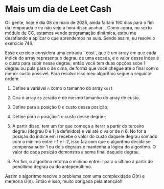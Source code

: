 # Mais um dia de Leet Cash

Oii gente, hoje é dia 08 de maio de 2025, ainda faltam 190 dias para o fim da temporada e eu não vejo a hora disso acabar... Como agora, no sexto módulo de CC, estamos vendo programação dinâmica, estou me desafiando a aplicar o que aprendemos na aula. Sendo assim, eu resolvi o exercício 746. 

Esse exercício considera uma entrada ``cost`, que é um array em que cada índice do array representa o degrau de uma escada, e o valor desse index é o custo para subir nesse degrau, então você tem duas opções sobe 1 degrau ou pula para o de cima, de forma que você chegue até o final com o menor custo possível. Para resolvir isso meu algoritmo segue a seguinte ordem:

1. Define a variável `n` como o tamanho do array `cost`
2. Cria o array `dp` zerado e do mesmo tamanho do array de custo. 
3. Define para a posição 0 o custo dessa posição;
4. Define para a posição 1 o custo desse degrau;
5. A partir disso, tem um for que começa a iterar a partir do terceiro degrau (degrau 0 e 1 já definidos) e vai até o valor de n
    6. No for a posição do índice em i recebe o valor do custo daquele degrau somado com o mínimo entre i-1 e i-2, isso faz com que o algoritmo decida se compensa subir 1 ou dois degraus e mantenha a lógica do algoritmo. O valor de cada posição demonstra a soma final daquele degrau.

7. Por fim, o algoritmo retorna o mínimo entre ir para o último a partir do penúltimo degrau ou do antepenúltimo. 

Assim o algoritmo resolve o problema com uma complexidade $O(n)$ e memória $O(n)$. Então é isso, muito obrigada pela atenção!!